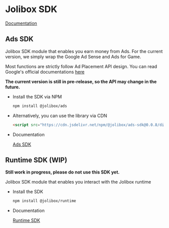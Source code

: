 # Jolibox SDK

[Documentation](https://sdk-docs.jolibox.com/)

## Ads SDK

Jolibox SDK module that enables you earn money from Ads. For the current version, we simply wrap the Google Ad Sense and Ads for Game.

Most functions are strictly follow Ad Placement API design. You can read Google's official documentations [here](https://developers.google.com/ad-placement)

**The current version is still in pre-release, so the API may change in the future.**

- Install the SDK via NPM

  ```bash
  npm install @jolibox/ads
  ```

- Alternatively, you can use the library via CDN

  ```html
  <script src="https://cdn.jsdelivr.net/npm/@jolibox/ads-sdk@0.0.8/dist/index.iife.js"></script>
  ```

- Documentation

  [Ads SDK](./packages/ads/README.md)

## Runtime SDK (WIP)

**Still work in progress, please do not use this SDK yet.**

Jolibox SDK module that enables you interact with the Jolibox runtime

- Install the SDK

  ```bash
  npm install @jolibox/runtime
  ```

- Documentation

  [Runtime SDK](./packages/runtime/README.md)
